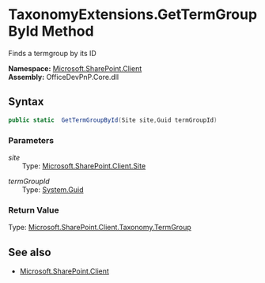 # TaxonomyExtensions.GetTermGroupById Method  
Finds a termgroup by its ID  

**Namespace:** [Microsoft.SharePoint.Client](Microsoft.SharePoint.Client.md)  
**Assembly:** OfficeDevPnP.Core.dll  
## Syntax
```C#
public static  GetTermGroupById(Site site,Guid termGroupId)
```
### Parameters
*site*  
&emsp;&emsp;Type: [Microsoft.SharePoint.Client.Site](Microsoft.SharePoint.Client.Site.md) 
&emsp;&emsp;  
  
*termGroupId*  
&emsp;&emsp;Type: [System.Guid](System.Guid.md) 
&emsp;&emsp;  
  
### Return Value
Type: [Microsoft.SharePoint.Client.Taxonomy.TermGroup](Microsoft.SharePoint.Client.Taxonomy.TermGroup.md 
)

## See also
- [Microsoft.SharePoint.Client](Microsoft.SharePoint.Client.md)
